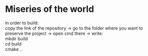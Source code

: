 # Miseries of the world

in order to build: <br/>
copy the link of the repository -> go to the folder where you want to preserve the project -> open cmd there -> write: <br/>
mkdir build <br/>
cd build <br/>
cmake .. <br/>
